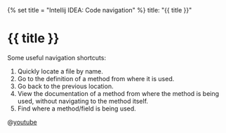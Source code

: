 {% set title = "Intellij IDEA: Code navigation" %}
<frontmatter>
  title: "{{ title }}"
</frontmatter>

# {{ title }}


Some useful navigation shortcuts:

1. Quickly locate a file by name.
1. Go to the definition of a method from where it is used.
1. Go back to the previous location.
1. View the documentation of a method from where the method is being used, without navigating to the method itself.
1. Find where a method/field is being used.

<panel header="IntelliJ IDEA Code Navigation" expanded>

@[youtube](1UHsJyCq1SU)

</panel>
